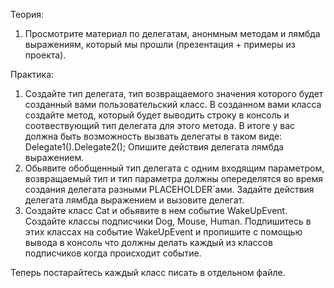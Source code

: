 Теория:
1. Просмотрите материал по делегатам, анонмным методам и лямбда выражениям, который мы прошли (презентация + примеры из проекта).

Практика:
1. Создайте тип делегата, тип возвращаемого значения которого будет созданный вами пользовательский класс. В созданном вами класса создайте метод, который будет выводить строку в консоль и соотвествующий тип делегата для этого метода. В итоге у вас должна быть возможность вызвать делегаты в таком виде: Delegate1().Delegate2();
Опишите действия делегата лямбда выражением.
2. Обьявите обобщенный тип делегата с одним входящим параметром, возвращаемый тип и тип параметра должны опеределятся во время создания делегата разными PLACEHOLDER`ами. Задайте действия делегата лямбда выражением и вызовите делегат.
3. Создайте класс Cat и обьявите в нем событие WakeUpEvent. Создайте классы подписчики Dog, Mouse, Human. Подпишитесь в этих классах на событие WakeUpEvent и пропишите с помощью вывода в консоль что должны делать каждый из классов подписчиков когда происходит событие.

Теперь постарайтесь каждый класс писать в отдельном файле.